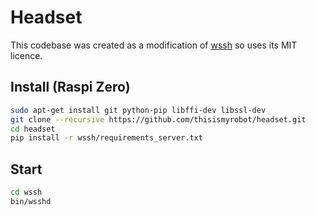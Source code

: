 # Headset

This codebase was created as a modification of
[wssh](https://github.com/aluzzardi/wssh) so uses its MIT licence.

## Install (Raspi Zero)

```sh
sudo apt-get install git python-pip libffi-dev libssl-dev
git clone --recursive https://github.com/thisismyrobot/headset.git
cd headset
pip install -r wssh/requirements_server.txt
```

## Start

```sh
cd wssh
bin/wsshd
```
